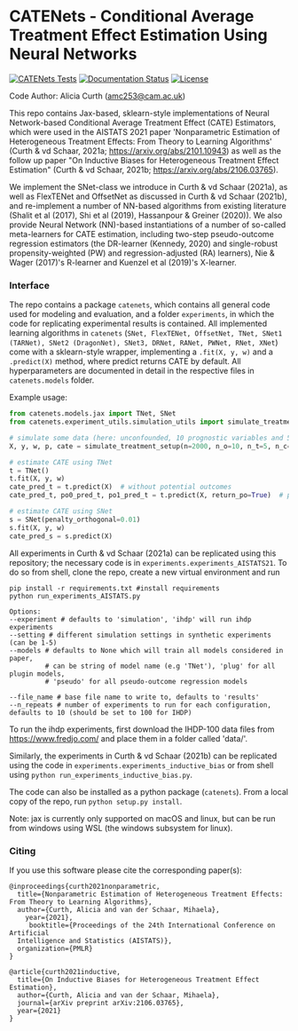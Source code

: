 # CATENets - Conditional Average Treatment Effect Estimation Using Neural Networks

[![CATENets Tests](https://github.com/AliciaCurth/CATENets/actions/workflows/test.yml/badge.svg)](https://github.com/bcebere/AliciaCurth/actions/workflows/test.yml)
[![Documentation Status](https://readthedocs.org/projects/catenets/badge/?version=latest)](https://catenets.readthedocs.io/en/latest/?badge=latest)
[![License](https://img.shields.io/badge/License-BSD%203--Clause-blue.svg)](https://github.com/vanderschaarlab/mlforhealthlabpub/blob/main/LICENSE.md)


Code Author: Alicia Curth (amc253@cam.ac.uk)

This repo contains Jax-based, sklearn-style implementations of Neural Network-based Conditional
Average Treatment Effect (CATE) Estimators, which were used in the AISTATS 2021 paper
'Nonparametric Estimation of Heterogeneous Treatment Effects: From Theory to Learning
Algorithms' (Curth & vd Schaar, 2021a; https://arxiv.org/abs/2101.10943) as well as the follow up
paper "On Inductive Biases for Heterogeneous Treatment Effect Estimation" (Curth & vd
Schaar, 2021b; https://arxiv.org/abs/2106.03765).

We implement the SNet-class we introduce in Curth & vd Schaar (2021a), as well as FlexTENet and
OffsetNet as discussed in Curth & vd Schaar (2021b), and re-implement a number of
NN-based algorithms from existing literature (Shalit et al (2017), Shi et al (2019), Hassanpour
& Greiner (2020)). We also provide Neural Network (NN)-based instantiations of a number of so-called
meta-learners for CATE estimation, including two-step pseudo-outcome regression estimators (the
DR-learner (Kennedy, 2020) and single-robust propensity-weighted (PW) and regression-adjusted (RA) learners), Nie & Wager (2017)'s R-learner and Kuenzel et al (2019)'s X-learner.

### Interface
The repo contains a package ``catenets``, which contains all general code used for modeling and evaluation, and a folder ``experiments``, in which the code for replicating experimental results is contained. All implemented learning algorithms in ``catenets`` (``SNet, FlexTENet, OffsetNet, TNet, SNet1 (TARNet), SNet2
(DragonNet), SNet3, DRNet, RANet, PWNet, RNet, XNet``) come with a sklearn-style wrapper,  implementing a ``.fit(X, y, w)`` and a ``.predict(X)`` method, where predict returns CATE by default. All hyperparameters are documented in detail in the respective files in ``catenets.models`` folder.

Example usage:

```python
from catenets.models.jax import TNet, SNet
from catenets.experiment_utils.simulation_utils import simulate_treatment_setup

# simulate some data (here: unconfounded, 10 prognostic variables and 5 predictive variables)
X, y, w, p, cate = simulate_treatment_setup(n=2000, n_o=10, n_t=5, n_c=0)

# estimate CATE using TNet
t = TNet()
t.fit(X, y, w)
cate_pred_t = t.predict(X)  # without potential outcomes
cate_pred_t, po0_pred_t, po1_pred_t = t.predict(X, return_po=True)  # predict potential outcomes too

# estimate CATE using SNet
s = SNet(penalty_orthogonal=0.01)
s.fit(X, y, w)
cate_pred_s = s.predict(X)

```

All experiments in Curth & vd Schaar (2021a) can be replicated using this repository; the necessary
code is in ``experiments.experiments_AISTATS21``. To do so from shell, clone the repo, create a new
virtual environment and run
```shell
pip install -r requirements.txt #install requirements
python run_experiments_AISTATS.py
```
```shell
Options:
--experiment # defaults to 'simulation', 'ihdp' will run ihdp experiments
--setting # different simulation settings in synthetic experiments (can be 1-5)
--models # defaults to None which will train all models considered in paper,
         # can be string of model name (e.g 'TNet'), 'plug' for all plugin models,
         # 'pseudo' for all pseudo-outcome regression models

--file_name # base file name to write to, defaults to 'results'
--n_repeats # number of experiments to run for each configuration, defaults to 10 (should be set to 100 for IHDP)
```
To run the ihdp experiments, first download the IHDP-100 data files from https://www.fredjo.com/ and place them in a folder called 'data/'.

Similarly, the experiments in Curth & vd Schaar (2021b) can be replicated using the code in
``experiments.experiments_inductive_bias`` or from shell using ```python
run_experiments_inductive_bias.py```.

The code can also be installed as a python package (``catenets``). From a local copy of the repo, run ``python setup.py install``.

Note: jax is currently only supported on macOS and linux, but can be run from windows using WSL (the windows subsystem for linux).


### Citing

If you use this software please cite the corresponding paper(s):

```
@inproceedings{curth2021nonparametric,
  title={Nonparametric Estimation of Heterogeneous Treatment Effects: From Theory to Learning Algorithms},
  author={Curth, Alicia and van der Schaar, Mihaela},
    year={2021},
     booktitle={Proceedings of the 24th International Conference on Artificial
  Intelligence and Statistics (AISTATS)},
  organization={PMLR}
}

@article{curth2021inductive,
  title={On Inductive Biases for Heterogeneous Treatment Effect Estimation},
  author={Curth, Alicia and van der Schaar, Mihaela},
  journal={arXiv preprint arXiv:2106.03765},
  year={2021}
}
```
